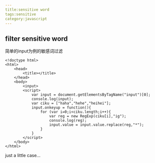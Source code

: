 ```yaml
---
title:sensitive word
tags:sensitive
category:javascript
---
```


## filter sensitive word

简单的input为例的敏感词过滤

```
<!doctype html>
<html>
	<head>
		<title></title>	
	</head>
	<body>
		<input>
		<script>
			var input = document.getElementsByTagName("input")[0];
			console.log(input);
			var ciku = ["haha","hehe","heihei"];
			input.onkeyup = function(){
				for (var i=0;i<ciku.length;i++){
					var reg = new RegExp(ciku[i],"ig");
					console.log(reg);
					input.value = input.value.replace(reg,"*");
				}
			}
		</script>
	</body>
</html>
```
just a little case...

